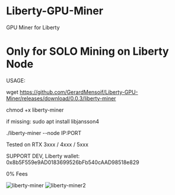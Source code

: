 # Liberty-GPU-Miner
GPU Miner for Liberty

# Only for SOLO Mining on Liberty Node 

USAGE:

wget https://github.com/GerardMensoif/Liberty-GPU-Miner/releases/download/0.0.3/liberty-miner

chmod +x liberty-miner

if missing:
sudo apt install libjansson4 

./liberty-miner --node IP:PORT

Tested on RTX 3xxx / 4xxx / 5xxx

SUPPORT DEV, Liberty wallet: 0x8b5F559e9AD0183699526bFb540cAAD98518e829

0% Fees

![liberty-miner](https://github.com/user-attachments/assets/21faceb9-2e20-4ebb-b7db-9b3d031c1cbc)
![liberty-miner2](https://github.com/user-attachments/assets/57a934ab-413a-462e-ae78-329f490c9375)
